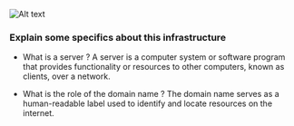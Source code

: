 ![Alt text](https://drive.google.com/file/d/1_u-QJmDYJe_hmPIcDM5KU692b_AdCxpA/view?usp=drive_link "ss")



### Explain some specifics about this infrastructure

- What is a server ?
A server is a computer system or software program that provides functionality or resources to other computers, known as clients, over a network.

- What is the role of the domain name ?
The domain name serves as a human-readable label used to identify and locate resources on the internet.
